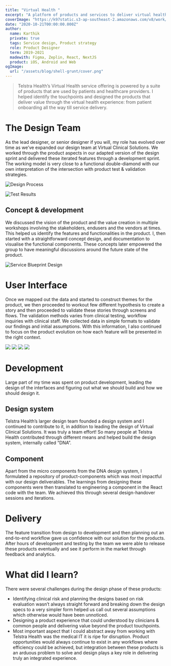 ```yaml
---
title: "Virtual Health "
excerpt: "A platform of products and services to deliver virtual health solution"
coverImage: "https://k97static.s3-ap-southeast-2.amazonaws.com/v8/work/cover/th.png"
date: "2020-10-21T00:00:00.000Z"
author:
  name: Karthik
  private: true
  tags: Service design, Product strategy
  role: Product Designer
  term: 2019-2021
  madewith: Figma, Zeplin, React, NextJS
  product: iOS, Android and Web
ogImage:
  url: "/assets/blog/shell-grunt/cover.png"
---
```


> Telstra Health’s Virtual Health service offering is powered by a suite of products that are used by patients and healthcare providers. I helped identify the touchpoints and designed the products that deliver value through the virtual health experience: from patient onboarding all the way till service delivery.

# The Design Team

As the lead designer, or senior designer if you will, my role has evolved over time as we’ve expanded our design team at Virtual Clinical Solutions. We worked through the product aspects in our adapted version of the design sprint and delivered these iterated features through a development sprint. The working model is very close to a functional double-diamond with our own interpretation of the intersection with product test & validation strategies.

![Design Process](https://k97static.s3-ap-southeast-2.amazonaws.com/v8/work/vhp/process.png)

<div class="work-full-img work-img-border">

![Test Results](https://k97static.s3-ap-southeast-2.amazonaws.com/v8/work/vhp/test1.png)

</div>

## Concept & development

We discussed the vision of the product and the value creation in multiple workshops involving the stakeholders, endusers and the vendors at times. This helped us identify the features and functionalities in the product. I, then started with a straightforward concept design, and documentation to visualise the functional components. These concepts later empowered the group to have meaningful discussions around the future state of the product.

![Service Blueprint Design](https://k97static.s3-ap-southeast-2.amazonaws.com/v8/work/vhp/service-bp.png)

# User Interface

Once we mapped out the data and started to construct themes for the product, we then proceeded to workout few different hypothesis to create a story and then proceeded to validate these stories through screens and flows. The validation methods varies from clinical testing, workflow inquiries with clinical staff. We collected data in simple formats to validate our findings and initial assumptions. With this information, I also continued to focus on the product evolution on how each feature will be presented in the right context.

<div class="work-full-img work-img-border">

![](https://k97static.s3-ap-southeast-2.amazonaws.com/v8/work/vhp/screen/1.png)
![](https://k97static.s3-ap-southeast-2.amazonaws.com/v8/work/vhp/screen/2.png)
![](https://k97static.s3-ap-southeast-2.amazonaws.com/v8/work/vhp/screen/4.png)
![](https://k97static.s3-ap-southeast-2.amazonaws.com/v8/work/vhp/screen/5.png)

</div>

# Development

Large part of my time was spent on product development, leading the design of the interfaces and figuring out what we should build and how we should design it.

## Design system

Telstra Health’s larger design team founded a design system and I continued to contribute to it, in addition to leading the design of Virtual Clinical Solutions. It was truly a team effort! So many people at Telstra Health contributed through different means and helped build the design system, internally called “DNA”.

## Component

Apart from the micro components from the DNA design system, I formulated a repository of product-components which was most impactful with our design deliverables. The learnings from designing these components were then translated to engineering a component in the React code with the team. We achieved this through several design-handover sessions and iterations.

# Delivery

The feature transition from design to development and then planning out an end-to-end workflow gave us confidence with our solution for the products. After hours of development and testing by the team we were able to release these products eventually and see it perform in the market through feedback and analytics.

# What did I learn?

There were several challenges during the design phase of these products:

- Identifying clinical risk and planning the designs based on risk evaluation wasn’t always straight forward and breaking down the design specs to a very simpler form helped us call out several assumptions which otherwise would have been unnoticed.
- Designing a product experience that could understood by clinicians & common people and delivering value beyond the product touchpoints.
- Most important aspect that I could abstract away from working with Telstra Health was the medical IT it is ripe for disruption. Product opportunities would always continue to exist in any workflows where efficiency could be achieved, but integration between these products is an arduous problem to solve and design plays a key role in delivering truly an integrated experience.
